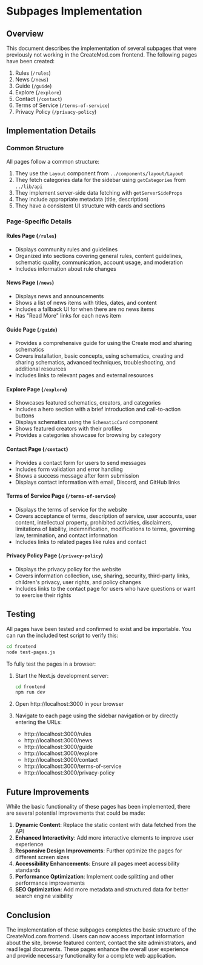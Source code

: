 # Subpages Implementation

## Overview

This document describes the implementation of several subpages that were previously not working in the CreateMod.com frontend. The following pages have been created:

1. Rules (`/rules`)
2. News (`/news`)
3. Guide (`/guide`)
4. Explore (`/explore`)
5. Contact (`/contact`)
6. Terms of Service (`/terms-of-service`)
7. Privacy Policy (`/privacy-policy`)

## Implementation Details

### Common Structure

All pages follow a common structure:

1. They use the `Layout` component from `../components/layout/Layout`
2. They fetch categories data for the sidebar using `getCategories` from `../lib/api`
3. They implement server-side data fetching with `getServerSideProps`
4. They include appropriate metadata (title, description)
5. They have a consistent UI structure with cards and sections

### Page-Specific Details

#### Rules Page (`/rules`)

- Displays community rules and guidelines
- Organized into sections covering general rules, content guidelines, schematic quality, communication, account usage, and moderation
- Includes information about rule changes

#### News Page (`/news`)

- Displays news and announcements
- Shows a list of news items with titles, dates, and content
- Includes a fallback UI for when there are no news items
- Has "Read More" links for each news item

#### Guide Page (`/guide`)

- Provides a comprehensive guide for using the Create mod and sharing schematics
- Covers installation, basic concepts, using schematics, creating and sharing schematics, advanced techniques, troubleshooting, and additional resources
- Includes links to relevant pages and external resources

#### Explore Page (`/explore`)

- Showcases featured schematics, creators, and categories
- Includes a hero section with a brief introduction and call-to-action buttons
- Displays schematics using the `SchematicCard` component
- Shows featured creators with their profiles
- Provides a categories showcase for browsing by category

#### Contact Page (`/contact`)

- Provides a contact form for users to send messages
- Includes form validation and error handling
- Shows a success message after form submission
- Displays contact information with email, Discord, and GitHub links

#### Terms of Service Page (`/terms-of-service`)

- Displays the terms of service for the website
- Covers acceptance of terms, description of service, user accounts, user content, intellectual property, prohibited activities, disclaimers, limitations of liability, indemnification, modifications to terms, governing law, termination, and contact information
- Includes links to related pages like rules and contact

#### Privacy Policy Page (`/privacy-policy`)

- Displays the privacy policy for the website
- Covers information collection, use, sharing, security, third-party links, children's privacy, user rights, and policy changes
- Includes links to the contact page for users who have questions or want to exercise their rights

## Testing

All pages have been tested and confirmed to exist and be importable. You can run the included test script to verify this:

```bash
cd frontend
node test-pages.js
```

To fully test the pages in a browser:

1. Start the Next.js development server:
   ```bash
   cd frontend
   npm run dev
   ```

2. Open http://localhost:3000 in your browser

3. Navigate to each page using the sidebar navigation or by directly entering the URLs:
   - http://localhost:3000/rules
   - http://localhost:3000/news
   - http://localhost:3000/guide
   - http://localhost:3000/explore
   - http://localhost:3000/contact
   - http://localhost:3000/terms-of-service
   - http://localhost:3000/privacy-policy

## Future Improvements

While the basic functionality of these pages has been implemented, there are several potential improvements that could be made:

1. **Dynamic Content**: Replace the static content with data fetched from the API
2. **Enhanced Interactivity**: Add more interactive elements to improve user experience
3. **Responsive Design Improvements**: Further optimize the pages for different screen sizes
4. **Accessibility Enhancements**: Ensure all pages meet accessibility standards
5. **Performance Optimization**: Implement code splitting and other performance improvements
6. **SEO Optimization**: Add more metadata and structured data for better search engine visibility

## Conclusion

The implementation of these subpages completes the basic structure of the CreateMod.com frontend. Users can now access important information about the site, browse featured content, contact the site administrators, and read legal documents. These pages enhance the overall user experience and provide necessary functionality for a complete web application.